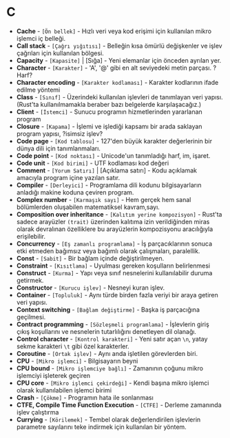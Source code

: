 # **C**

* **Cache** - `[Ön bellek]` - Hızlı veri veya kod erişimi için kullanılan mikro işlemci iç belleği.
* **Call stack** - `[Çağrı yığıtısı]` - Belleğin kısa ömürlü değişkenler ve işlev çağrıları için kullanılan bölgesi.
* **Capacity** - `[Kapasite]` | [Sığa] - Yeni elemanlar için önceden ayrılan yer.
* **Character** - `[Karakter]` - 'A', '@' gibi en alt seviyedeki metin parçası. ?Harf?
* **Character encoding** - `[Karakter kodlaması]` - Karakter kodlarının ifade edilme yöntemi
* **Class** - `[Sınıf]` - Üzerindeki kullanılan işlevleri de tanımlayan veri yapısı. (Rust'ta kullanılmamakla beraber bazı belgelerde karşılaşacağız.) 
* **Client** - `[İstemci]` - Sunucu programın hizmetlerinden yararlanan program
* **Closure** - `[Kapama]` - İşlemi ve işlediği kapsamı bir arada saklayan program yapısı, ?isimsiz işlev?
* **Code page** - `[Kod tablosu]` - 127'den büyük karakter değerlerinin bir dünya dili için tanımlanmaları.
* **Code point** - `[Kod noktası]` - Unicode'un tanımladığı harf, im, işaret.
* **Code unit** - `[Kod birimi]` - UTF kodlaması kod değeri
* **Comment** - `[Yorum Satırı]` | [Açıklama satırı] - Kodu açıklamak amacıyla program içine yazılan satır.
* **Compiler** - `[Derleyici]` - Programlama dili kodunu bilgisayarların anladığı makine koduna çeviren program.
* **Complex number** - `[Karmaşık sayı]` - Hem gerçek hem sanal bölümlerden oluşabilen matematiksel kavram,sayı.
* **Composition over inheritance** - `[Kalıtım yerine kompozisyon]` - Rust'ta sadece arayüzler `(trait)` üzerinden kalıtıma izin verildiğinden miras olarak devralınan özelliklere bu arayüzlerin kompozisyonu aracılığıyla erişilebilir.     
* **Concurrency** - `[Eş zamanlı programlama]` - İş parçacıklarının sonuca etki etmeden bağımsız veya bağımlı olarak çalışmaları, paralellik.
* **Const** - `[Sabit]` - Bir bağlam içinde değiştirilmeyen.
* **Constraint** - `[Kısıtlama]` - Uyulması gereken koşulların belirlenmesi
* **Construct** - `[Kurma]` - Yapı veya sınıf nesnelerini kullanılabilir duruma getirmek.
* **Constructor** - `[Kurucu işlev]` - Nesneyi kuran işlev.
* **Container** - `[Topluluk]` - Aynı türde birden fazla veriyi bir araya getiren veri yapısı.
* **Context switching** - `[Bağlam değiştirme]` - Başka iş parçacığına geçilmesi.
* **Contract programming** - `[Sözleşmeli programlama]` - İşlevlerin giriş çıkış koşullarını ve nesnelerin tutarlılığını denetleyen dil olanağı.
* **Control character** - `[Kontrol karakteri]` - Yeni satır açan `\n`, yatay sekme karakteri `\t` gibi özel karakterler.
* **Coroutine** - `[Ortak işlev]` - Aynı anda işletilen görevlerden biri.
* **CPU** - `[Mikro işlemci]` - Bilgisayarın beyni
* **CPU bound** - `[Mikro işlemciye bağlı]` - Zamanının çoğunu mikro işlemciyi işleterek geçiren
* **CPU core** - `[Mikro işlemci çekirdeği]` - Kendi başına mikro işlemci olarak kullanılabilen işlemci birimi
* **Crash** - `[Çökme]` - Programın hata ile sonlanması
* **CTFE, Compile Time Function Execution** - `[CTFE]` - Derleme zamanında işlev çalıştırma
* **Currying** - `[Körilemek]` - Tembel olarak değerlendirilen işlevlerin parametre sayılarını teke indirmek için kullanılan bir yöntem.
